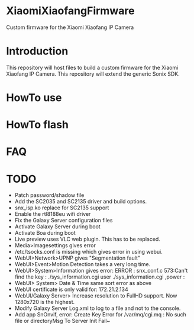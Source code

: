 # XiaomiXiaofangFirmware
Custom firmware for the Xiaomi Xiaofang IP Camera

# Introduction
This repository will host files to build a custom firmware for the Xiaomi Xiaofang IP Camera. This repository will extend the generic Sonix SDK.

# HowTo use

# HowTo flash

# FAQ

# TODO
* Patch password/shadow file
* Add the SC2035 and SC2135 driver and build options.
* snx_isp.ko replace for SC2135 support
* Enable the rtl8188eu wifi driver
* Fix the Galaxy Server configuration files
* Activate Galaxy Server during boot
* Activate Boa during boot
* Live preview uses VLC web plugin. This has to be replaced.
* Media>Imagesettings gives error
* /etc/tsocks.conf is missing which gives error in using webui.
* WebUI>Network>UPNP gives "Segmentation fault"
* WebUI>Event>Motion Detection takes a very long time.
* WebUI>System>Information gives error: ERROR : snx_conf.c 573:Can't find the key : ./sys_information.cgi user ./sys_information.cgi ,power :
* WebUI> System> Date & Time  same sort error as above
* WebUI certificate is only valid for: 172.21.2.134
* WebUI/Galaxy Server> Increase resolution to FullHD support. Now 1280x720 is the highest.
* Modify Galaxy Server Log.xml to log to a file and not to the console.
* Add app SnOnvif, error: Create Key Error for /var/mq/cgi.mq : No such file or directoryMsg To Server Init Fail~
